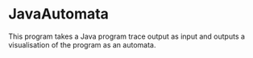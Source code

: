 # JavaAutomata
This program takes a Java program trace output as input and outputs a visualisation of the program as an automata. 

